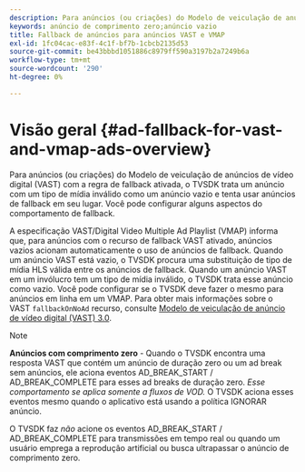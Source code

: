 ```yaml
---
description: Para anúncios (ou criações) do Modelo de veiculação de anúncios de vídeo digital (VAST) com a regra de fallback ativada, o TVSDK trata um anúncio com um tipo de mídia inválido como um anúncio vazio e tenta usar anúncios de fallback em seu lugar. Você pode configurar alguns aspectos do comportamento de fallback.
keywords: anúncio de comprimento zero;anúncio vazio
title: Fallback de anúncios para anúncios VAST e VMAP
exl-id: 1fc04cac-e83f-4c1f-bf7b-1cbcb2135d53
source-git-commit: be43bbbd1051886c8979ff590a3197b2a7249b6a
workflow-type: tm+mt
source-wordcount: '290'
ht-degree: 0%

---
```


# Visão geral {#ad-fallback-for-vast-and-vmap-ads-overview}

Para anúncios (ou criações) do Modelo de veiculação de anúncios de vídeo digital (VAST) com a regra de fallback ativada, o TVSDK trata um anúncio com um tipo de mídia inválido como um anúncio vazio e tenta usar anúncios de fallback em seu lugar. Você pode configurar alguns aspectos do comportamento de fallback.

A especificação VAST/Digital Video Multiple Ad Playlist (VMAP) informa que, para anúncios com o recurso de fallback VAST ativado, anúncios vazios acionam automaticamente o uso de anúncios de fallback. Quando um anúncio VAST está vazio, o TVSDK procura uma substituição de tipo de mídia HLS válida entre os anúncios de fallback. Quando um anúncio VAST em um invólucro tem um tipo de mídia inválido, o TVSDK trata esse anúncio como vazio. Você pode configurar se o TVSDK deve fazer o mesmo para anúncios em linha em um VMAP. Para obter mais informações sobre o VAST `fallbackOnNoAd` recurso, consulte [Modelo de veiculação de anúncio de vídeo digital (VAST) 3.0](https://www.iab.net/guidelines/508676/digitalvideo/vsuite/vast).

>[!NOTE]
>
>**Anúncios com comprimento zero** - Quando o TVSDK encontra uma resposta VAST que contém um anúncio de duração zero ou um ad break sem anúncios, ele aciona eventos AD_BREAK_START / AD_BREAK_COMPLETE para esses ad breaks de duração zero. *Esse comportamento se aplica somente a fluxos de VOD.* O TVSDK aciona esses eventos mesmo quando o aplicativo está usando a política IGNORAR anúncio.
>
>O TVSDK faz *não* acione os eventos AD_BREAK_START / AD_BREAK_COMPLETE para transmissões em tempo real ou quando um usuário emprega a reprodução artificial ou busca ultrapassar o anúncio de comprimento zero.

